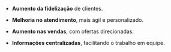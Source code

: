 
- **Aumento da fidelização** de clientes.
    
- **Melhoria no atendimento**, mais ágil e personalizado.
    
- **Aumento nas vendas**, com ofertas direcionadas.
    
- **Informações centralizadas**, facilitando o trabalho em equipe.